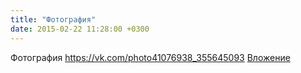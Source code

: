 ```yaml
---
title: "Фотография"
date: 2015-02-22 11:28:00 +0300
---
```


Фотография
<a class="vk-attach" href="https://vk.com/photo41076938_355645093">https://vk.com/photo41076938_355645093</a>
<a class="vk-attach" href="https://vk.com/photo41076938_355645093">Вложение</a>
